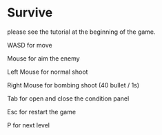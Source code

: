# Survive

please see the tutorial at the beginning of the game.

WASD for move

Mouse for aim the enemy

Left Mouse for normal shoot

Right Mouse for bombing shoot (40 bullet / 1s)

Tab for open and close the condition panel

Esc for restart the game

P for next level

